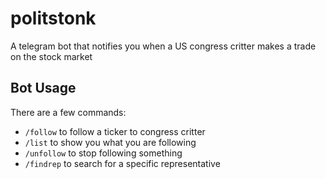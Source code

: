# politstonk

A telegram bot that notifies you when a US congress critter makes a trade on the stock market

## Bot Usage

There are a few commands:

* `/follow` to follow a ticker to congress critter
* `/list` to show you what you are following
* `/unfollow` to stop following something
* `/findrep` to search for a specific representative
